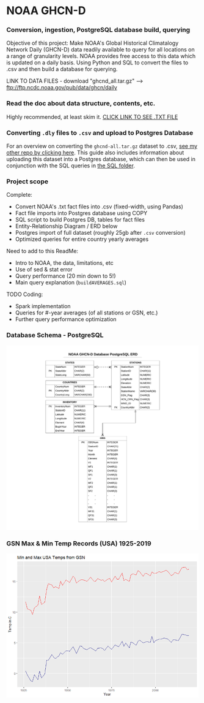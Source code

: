 # NOAA GHCN-D
### Conversion, ingestion, PostgreSQL database build, querying
 
Objective of this project: Make NOAA's Global Historical Climatalogy Network Daily (GHCN-D)
data readily available to query for all locations on a range of granularity levels.  NOAA 
provides free access to this data which is updated on a daily basis.  Using Python and SQL 
to convert the files to .csv and then build a database for querying.

LINK TO DATA FILES - download "ghcnd_all.tar.gz" --> ftp://ftp.ncdc.noaa.gov/pub/data/ghcn/daily

### Read the doc about data structure, contents, etc.
Highly recommended, at least skim it.   [CLICK LINK TO SEE .TXT FILE](./data/text_files/DataInfo_readme.txt)

### Converting `.dly` files to `.csv` and upload to Postgres Database
For an overview on converting the `ghcnd-all.tar.gz` dataset to .csv, 
[see my other repo by clicking here](https://github.com/mathemacode/NOAA_GHCND_IMPORT).  This
guide also includes information about uploading this dataset into a Postgres database, which
can then be used in conjunction with the SQL queries in [the SQL folder](./SQL).

### Project scope
Complete:
- Convert NOAA's .txt fact files into .csv (fixed-width, using Pandas)
- Fact file imports into Postgres database using COPY
- SQL script to build Postgres DB, tables for fact files
- Entity-Relationship Diagram / ERD below
- Postgres import of full dataset (roughly 25gb after `.csv` conversion)
- Optimized queries for entire country yearly averages

Need to add to this ReadMe:
- Intro to NOAA, the data, limitations, etc
- Use of sed & stat error
- Query performance (20 min down to 5!)
- Main query explanation (`buildAVERAGES.sql`)

TODO Coding:
- Spark implementation
- Queries for #-year averages (of all stations or GSN, etc.)
- Further query performance optimization

### Database Schema - PostgreSQL
![ERD](./vis/NOAA_GHCND_ERD.png)

### GSN Max & Min Temp Records (USA) 1925-2019
![gsn-usa](./vis/USA_min_max_GSN.png)
